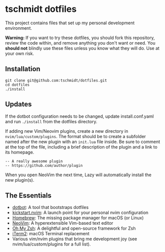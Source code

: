 # tschmidt dotfiles

This project contains files that set up my personal development environment.

**Warning:** If you want to try these dotfiles, you should fork this repository, review the code within, and remove anything you don't want or need. You **should not** blindly use these files unless you know what they will do. Use at your own risk.

## Installation

```
git clone git@github.com:tschmidt/dotfiles.git
cd dotfiles
./install
```

## Updates

If the dotbot configuration needs to be changed, update install.conf.yaml and run `./install` from the dotfiles directory.

If adding new Vim/Neovim plugins, create a new directory in `nvim/lua/custom/plugins`. The format should be to create a subfolder named after the new plugin with an `init.lua` file inside. Be sure to comment at the top of the file, including a brief description of the plugin and a link to its homepage.

```
-- A really awesome plugin
-- https://github.com/author/plugin
```

When you open NeoVim the next time, Lazy will automatically install the new plugin(s).

## The Essentials

- [dotbot](https://github.com/anishathalye/dotbot): A tool that bootstraps dotfiles
- [kickstart.nvim](https://github.com/nvim-lua/kickstart.nvim): A launch point for your personal nvim configuration
- [Homebrew](https://brew.sh/): The missing package manager for macOS (or Linux)
- [NeoVim](https://neovim.io/): A hyperextensible Vim-based text editor
- [Oh My Zsh](https://ohmyz.sh/): A delightful and open-source framework for Zsh
- [iTerm2](https://iterm2.com/): macOS Terminal replacement
- Various vim/nvim plugins that bring me development joy (see nvim/lua/custom/plugins for a full list).